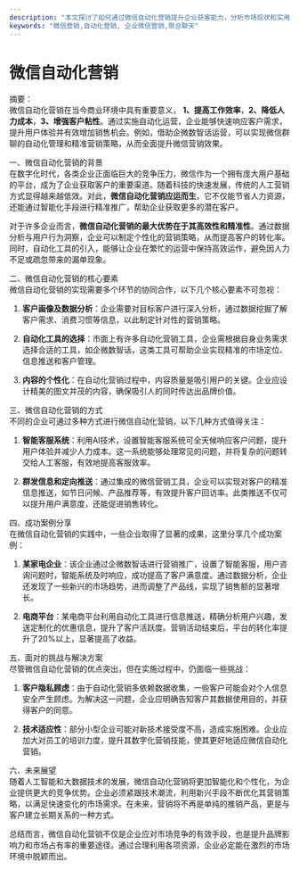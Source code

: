 ```yaml
---
description: "本文探讨了如何通过微信自动化营销提升企业获客能力，分析市场现状和实用案例。"
keywords: "微信营销,自动化营销, 企业微信营销,聚合聊天"
---
```

# 微信自动化营销

摘要：  
微信自动化营销在当今商业环境中具有重要意义， **1、提高工作效率**，**2、降低人力成本**，**3、增强客户粘性**。通过实施自动化运营，企业能够快速响应客户需求，提升用户体验并有效增加销售机会。例如，借助企微数智话运营，可以实现微信群聊的自动化管理和精准营销策略，从而全面提升微信营销效果。

一、微信自动化营销的背景  
在数字化时代，各类企业正面临巨大的竞争压力，微信作为一个拥有庞大用户基础的平台，成为了企业获取客户的重要渠道。随着科技的快速发展，传统的人工营销方式显得越来越低效。对此，**微信自动化营销应运而生**，它不仅能节省人力资源，还能通过智能化手段进行精准推广，帮助企业获取更多的潜在客户。

对于许多企业而言，**微信自动化营销的最大优势在于其高效性和精准性**。通过数据分析与用户行为洞察，企业可以制定个性化的营销策略，从而提高客户的转化率。同时，自动化工具的引入，能够让企业在繁忙的运营中保持高效运作，避免因人力不足或疏忽带来的漏单现象。

二、微信自动化营销的核心要素  
微信自动化营销的实现需要多个环节的协同合作，以下几个核心要素不可忽视：

1. **客户画像及数据分析**：企业需要对目标客户进行深入分析，通过数据挖掘了解客户需求、消费习惯等信息，以此制定针对性的营销策略。
   
2. **自动化工具的选择**：市面上有许多自动化营销工具，企业需根据自身业务需求选择合适的工具，如企微数智话，这类工具可帮助企业实现精准的市场定位、信息推送和客户管理。

3. **内容的个性化**：在自动化营销过程中，内容质量是吸引用户的关键。企业应设计精美的图文并茂的内容，确保吸引人的同时传达出品牌价值。

三、微信自动化营销的方式  
不同的企业可通过多种方式进行微信自动化营销，以下几种方式值得关注：

1. **智能客服系统**：利用AI技术，设置智能客服系统可全天候响应客户问题，提升用户体验并减少人力成本。这一系统能够处理常见的问题，并将复杂的问题转交给人工客服，有效地提高客服效率。

2. **群发信息和定向推送**：通过集成的微信营销工具，企业可以实现对客户的精准信息推送，如节日问候、产品推荐等，有效提升客户回访率。此类推送不仅可以提升用户满意度，还能促进销售转化。

四、成功案例分享  
在微信自动化营销的实践中，一些企业取得了显著的成果，这里分享几个成功案例：

1. **某家电企业**：该企业通过企微数智话进行营销推广，设置了智能客服，用户咨询问题时，智能系统及时响应，成功提高了客户满意度。通过数据分析，企业还发现了一些新兴的市场趋势，进而调整了产品线，实现了销售额的显著增长。

2. **电商平台**：某电商平台利用自动化工具进行信息推送，精确分析用户兴趣，发送定制化的优惠信息，提升了客户活跃度。营销活动结束后，平台的转化率提升了20%以上，显著提高了收益。

五、面对的挑战与解决方案  
尽管微信自动化营销的优点突出，但在实施过程中，仍面临一些挑战：

1. **客户隐私顾虑**：由于自动化营销多依赖数据收集，一些客户可能会对个人信息安全产生顾虑。为解决这一问题，企业应明确告知客户其数据使用目的，并获得客户的同意。

2. **技术适应性**：部分小型企业可能对新技术接受度不高，造成实施困难。企业应加大对员工的培训力度，提升其数字化营销技能，使其更好地适应微信自动化营销。

六、未来展望  
随着人工智能和大数据技术的发展，微信自动化营销将更加智能化和个性化，为企业提供更大的竞争优势。企业必须紧跟技术潮流，利用新兴手段不断优化其营销策略，以满足快速变化的市场需求。在未来，营销将不再是单纯的推销产品，更是与客户建立长期关系的一种方式。

总结而言，微信自动化营销不仅是企业应对市场竞争的有效手段，也是提升品牌影响力和市场占有率的重要途径。通过合理利用各项资源，企业必定能在激烈的市场环境中脱颖而出。
